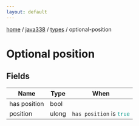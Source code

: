 ```yaml
---
layout: default
---
```


[home](/)  /  [java338](/protocol/java338)  /  [types](/protocol/java338/types)  /  optional-position

# Optional position

## Fields

Name | Type | When
---|---|:---:
has position | bool | 
position | ulong | <code>has position</code> is <code><span style="color:#009688">true</span></code>

